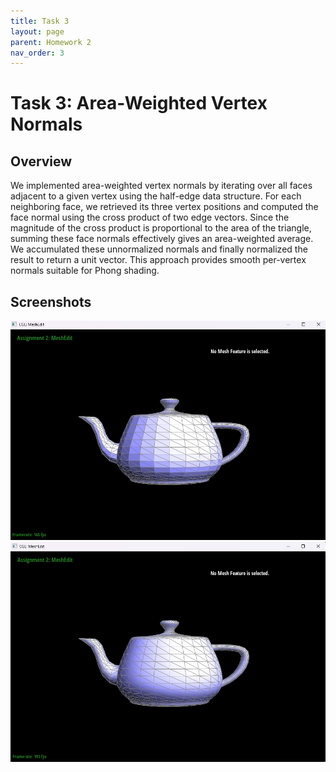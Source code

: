 ```yaml
---
title: Task 3
layout: page
parent: Homework 2
nav_order: 3
---
```


# Task 3: Area-Weighted Vertex Normals

## Overview
We implemented area-weighted vertex normals by iterating over all faces adjacent to a given vertex using the half-edge data structure. For each neighboring face, we retrieved its three vertex positions and computed the face normal using the cross product of two edge vectors. Since the magnitude of the cross product is proportional to the area of the triangle, summing these face normals effectively gives an area-weighted average. We accumulated these unnormalized normals and finally normalized the result to return a unit vector. This approach provides smooth per-vertex normals suitable for Phong shading.


## Screenshots
![teapot before](teapotBefore.png)
![teapot after](teapotAfter.png)